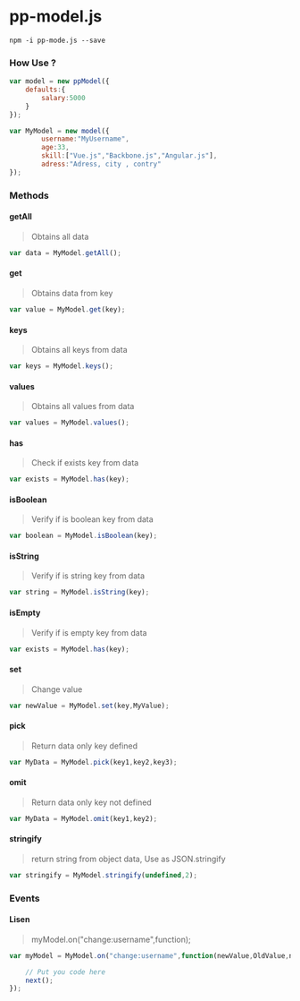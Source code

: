 # pp-model.js

```
npm -i pp-mode.js --save
```

### How Use ?

```javascript
var model = new ppModel({
	defaults:{
		salary:5000
	}
});

var MyModel = new model({
		username:"MyUsername",
		age:33,
		skill:["Vue.js","Backbone.js","Angular.js"],
		adress:"Adress, city , contry"
});
```

### Methods

#### getAll
>  Obtains all data

```javascript
var data = MyModel.getAll();
```

#### get
>  Obtains data from key

```javascript
var value = MyModel.get(key);
```

#### keys
>  Obtains all keys from data

```javascript
var keys = MyModel.keys();
```

#### values
>  Obtains all values from data

```javascript
var values = MyModel.values();
```

#### has
>  Check if exists key from data

```javascript
var exists = MyModel.has(key);
```

#### isBoolean
>  Verify if is boolean key from data

```javascript
var boolean = MyModel.isBoolean(key);
```

#### isString
> Verify if is string key from data

```javascript
var string = MyModel.isString(key);
```

#### isEmpty
>  Verify if is empty key from data

```javascript
var exists = MyModel.has(key);
```

#### set
>  Change value 

```javascript
var newValue = MyModel.set(key,MyValue);
```

#### pick
>  Return data only key defined

```javascript
var MyData = MyModel.pick(key1,key2,key3);
```

#### omit
> Return data only key not defined

```javascript
var MyData = MyModel.omit(key1,key2);
```
#### stringify
>  return string from object data, Use as JSON.stringify 

```javascript
var stringify = MyModel.stringify(undefined,2);
```

### Events

#### Lisen

> myModel.on("change:username",function);

```javascript
var myModel = MyModel.on("change:username",function(newValue,OldValue,next){

	// Put you code here
	next();
});
```
